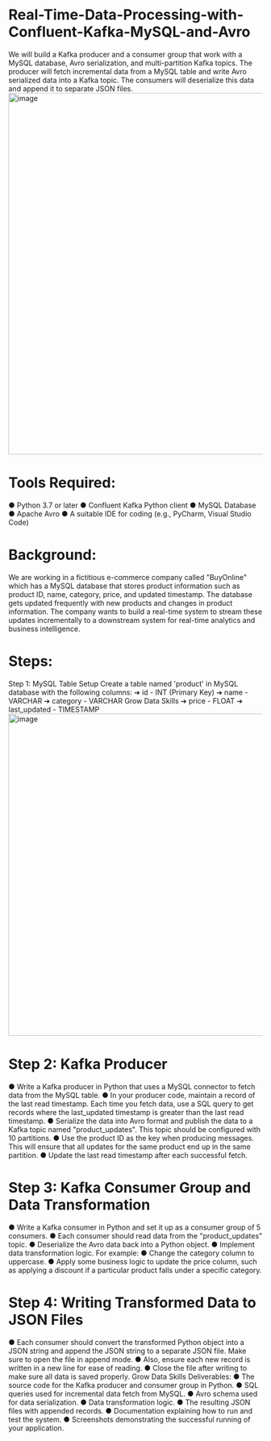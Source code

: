 # Real-Time-Data-Processing-with-Confluent-Kafka-MySQL-and-Avro
We will build a Kafka producer and a consumer group that work with a MySQL database, Avro serialization, and multi-partition Kafka topics. The producer will fetch incremental data from a MySQL table and write Avro serialized data into a Kafka topic. The consumers will deserialize this data and append it to separate JSON files.
<img width="717" alt="image" src="https://github.com/user-attachments/assets/9c3347f1-6ee1-40a3-8722-6f672bb1339a">


# Tools Required:
● Python 3.7 or later
● Confluent Kafka Python client
● MySQL Database
● Apache Avro
● A suitable IDE for coding (e.g., PyCharm, Visual Studio Code)

# Background:
We are working in a fictitious e-commerce company called "BuyOnline"
which has a MySQL database that stores product information such as
product ID, name, category, price, and updated timestamp. The
database gets updated frequently with new products and changes in
product information. The company wants to build a real-time system to
stream these updates incrementally to a downstream system for
real-time analytics and business intelligence.

# Steps:
Step 1: MySQL Table Setup
Create a table named 'product' in MySQL database with the following
columns:
➔ id - INT (Primary Key)
➔ name - VARCHAR
➔ category - VARCHAR
Grow Data Skills
➔ price - FLOAT
➔ last_updated - TIMESTAMP
<img width="639" alt="image" src="https://github.com/user-attachments/assets/33d6e98b-cd6b-4e6c-88fc-651b7675e796">


# Step 2: Kafka Producer
● Write a Kafka producer in Python that uses a MySQL connector to
fetch data from the MySQL table.
● In your producer code, maintain a record of the last read
timestamp. Each time you fetch data, use a SQL query to get
records where the last_updated timestamp is greater than the last
read timestamp.
● Serialize the data into Avro format and publish the data to a Kafka
topic named "product_updates". This topic should be configured
with 10 partitions.
● Use the product ID as the key when producing messages. This will
ensure that all updates for the same product end up in the same
partition.
● Update the last read timestamp after each successful fetch.

# Step 3: Kafka Consumer Group and Data Transformation
● Write a Kafka consumer in Python and set it up as a consumer
group of 5 consumers.
● Each consumer should read data from the "product_updates"
topic.
● Deserialize the Avro data back into a Python object.
● Implement data transformation logic. For example:
● Change the category column to uppercase.
● Apply some business logic to update the price column, such as
applying a discount if a particular product falls under a specific
category.
# Step 4: Writing Transformed Data to JSON Files
● Each consumer should convert the transformed Python object into
a JSON string and append the JSON string to a separate JSON
file. Make sure to open the file in append mode.
● Also, ensure each new record is written in a new line for ease of
reading.
● Close the file after writing to make sure all data is saved properly.
Grow Data Skills
Deliverables:
● The source code for the Kafka producer and consumer group in
Python.
● SQL queries used for incremental data fetch from MySQL.
● Avro schema used for data serialization.
● Data transformation logic.
● The resulting JSON files with appended records.
● Documentation explaining how to run and test the system.
● Screenshots demonstrating the successful running of your
application.
